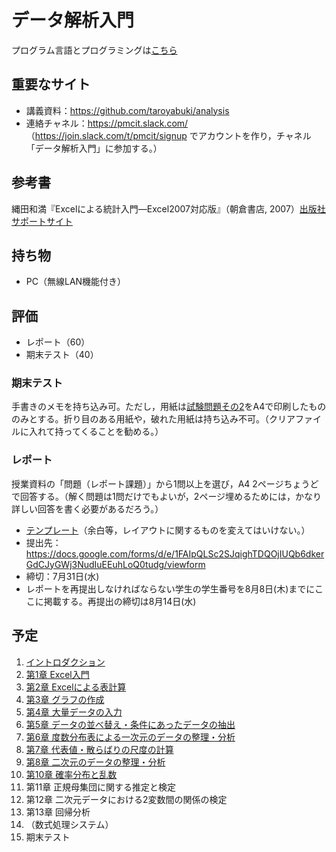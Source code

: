 # データ解析入門

プログラム言語とプログラミングは[こちら](https://github.com/taroyabuki/programming)

## 重要なサイト

* 講義資料：https://github.com/taroyabuki/analysis
* 連絡チャネル：https://pmcit.slack.com/ （https://join.slack.com/t/pmcit/signup でアカウントを作り，チャネル「データ解析入門」に参加する。）

## 参考書

縄田和満『Excelによる統計入門―Excel2007対応版』（朝倉書店, 2007）[出版社サポートサイト](https://www.asakura.co.jp/books/isbn/978-4-254-12172-8/)

## 持ち物

* PC（無線LAN機能付き）

## 評価

* レポート（60）
* 期末テスト（40）

### 期末テスト

手書きのメモを持ち込み可。ただし，用紙は[試験問題その2](exam2.pdf)をA4で印刷したもののみとする。折り目のある用紙や，破れた用紙は持ち込み不可。（クリアファイルに入れて持ってくることを勧める。）

### レポート

授業資料の「問題（レポート課題）」から1問以上を選び，A4 2ページちょうどで回答する。（解く問題は1問だけでもよいが，2ページ埋めるためには，かなり詳しい回答を書く必要があるだろう。）

* [テンプレート](template.docx)（余白等，レイアウトに関するものを変えてはいけない。）
* 提出先：https://docs.google.com/forms/d/e/1FAIpQLSc2SJqighTDQOjIUQb6dkerGdCJyGWj3NudIuEEuhLoQ0tudg/viewform
* 締切：7月31日(水)
* レポートを再提出しなければならない学生の学生番号を8月8日(木)までにここに掲載する。再提出の締切は8月14日(水)

## 予定

1. [イントロダクション](00_introduction.md)
1. [第1章 Excel入門](01_excel.md)
1. [第2章 Excelによる表計算](02_spreadsheet.md)
1. [第3章 グラフの作成](03_charts.md)
1. [第4章 大量データの入力](04_smalldata.md)
1. [第5章 データの並べ替え・条件にあったデータの抽出](05_filter.md)
1. [第6章 度数分布表による一次元のデータの整理・分析](06_histogram.md)
1. [第7章 代表値・散らばりの尺度の計算](07_summary.md)
1. [第8章 二次元のデータの整理・分析](08_xy.md)
1. [第10章 確率分布と乱数](10_probability.md)
1. 第11章 正規母集団に関する推定と検定
1. 第12章 二次元データにおける2変数間の関係の検定
1. 第13章 回帰分析
1. （数式処理システム）
1. 期末テスト